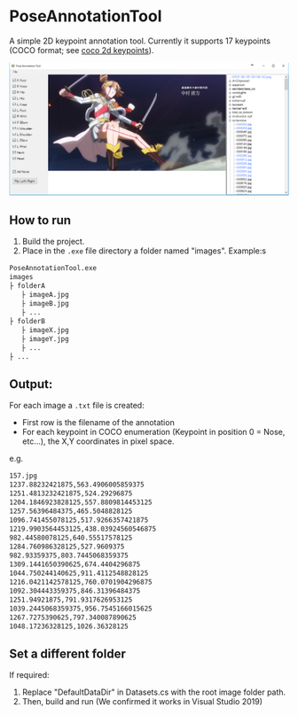 # PoseAnnotationTool

A simple 2D keypoint annotation tool. Currently it supports 17 keypoints (COCO format; see [coco 2d keypoints](http://presentations.cocodataset.org/COCO17-Keypoints-Overview.pdf)).

![screenshot](img/screenshot.png)

## How to run

1. Build the project. 
2. Place in the `.exe`  file directory a folder named "images". Example:s

```
PoseAnnotationTool.exe
images
├ folderA
   ├ imageA.jpg
   ├ imageB.jpg
   ├ ...
├ folderB
   ├ imageX.jpg
   ├ imageY.jpg
   ├ ...
├ ...
```

## Output:
For each image a `.txt` file is created:
- First row is the filename of the annotation
- For each keypoint in COCO enumeration (Keypoint in position 0 = Nose, etc...), the X,Y coordinates in pixel space.

e.g.

```
157.jpg
1237.88232421875,563.4906005859375
1251.4813232421875,524.29296875
1204.1846923828125,557.8809814453125
1257.56396484375,465.5048828125
1096.741455078125,517.9266357421875
1219.9903564453125,438.03924560546875
982.44580078125,640.55517578125
1284.760986328125,527.9609375
982.93359375,803.7445068359375
1309.1441650390625,674.4404296875
1044.750244140625,911.4112548828125
1216.0421142578125,760.0701904296875
1092.304443359375,846.31396484375
1251.94921875,791.9317626953125
1039.2445068359375,956.7545166015625
1267.7275390625,797.340087890625
1048.17236328125,1026.36328125
```

## Set a different folder
If required:
1. Replace "DefaultDataDir" in Datasets.cs with the root image folder path.
2. Then, build and run (We confirmed it works in Visual Studio 2019)
